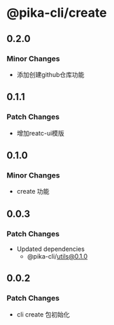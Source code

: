 # @pika-cli/create

## 0.2.0

### Minor Changes

- 添加创建github仓库功能

## 0.1.1

### Patch Changes

- 增加reatc-ui模版

## 0.1.0

### Minor Changes

- create 功能

## 0.0.3

### Patch Changes

- Updated dependencies
  - @pika-cli/utils@0.1.0

## 0.0.2

### Patch Changes

- cli create 包初始化
